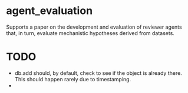 # agent_evaluation
Supports a paper on the development and evaluation of reviewer agents that, in turn, evaluate mechanistic hypotheses derived from datasets.

# TODO

- db.add should, by default, check to see if the object is already there. This should happen rarely due to timestamping.
- 
